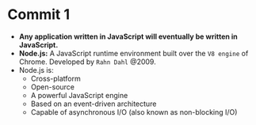 # Commit 1

- **Any application written in JavaScript will eventually be written in JavaScript.**
- **Node.js:** A JavaScript runtime environment built over the `V8 engine` of Chrome. Developed by `Rahn Dahl` @2009.
- Node.js is:
  - Cross-platform
  - Open-source
  - A powerful JavaScript engine
  - Based on an event-driven architecture
  - Capable of asynchronous I/O (also known as non-blocking I/O)
